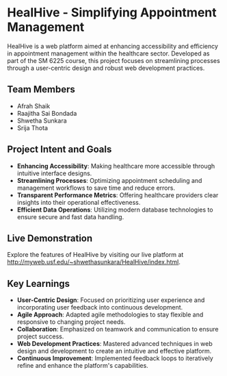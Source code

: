 # HealHive - Simplifying Appointment Management

HealHive is a web platform aimed at enhancing accessibility and efficiency in appointment management within the healthcare sector. Developed as part of the SM 6225 course, this project focuses on streamlining processes through a user-centric design and robust web development practices.

## Team Members

- Afrah Shaik
- Raajitha Sai Bondada
- Shwetha Sunkara
- Srija Thota

## Project Intent and Goals

- **Enhancing Accessibility**: Making healthcare more accessible through intuitive interface designs.
- **Streamlining Processes**: Optimizing appointment scheduling and management workflows to save time and reduce errors.
- **Transparent Performance Metrics**: Offering healthcare providers clear insights into their operational effectiveness.
- **Efficient Data Operations**: Utilizing modern database technologies to ensure secure and fast data handling.

## Live Demonstration

Explore the features of HealHive by visiting our live platform at http://myweb.usf.edu/~shwethasunkara/HealHive/index.html.

## Key Learnings

- **User-Centric Design**: Focused on prioritizing user experience and incorporating user feedback into continuous development.
- **Agile Approach**: Adapted agile methodologies to stay flexible and responsive to changing project needs.
- **Collaboration**: Emphasized on teamwork and communication to ensure project success.
- **Web Development Practices**: Mastered advanced techniques in web design and development to create an intuitive and effective platform.
- **Continuous Improvement**: Implemented feedback loops to iteratively refine and enhance the platform's capabilities.
